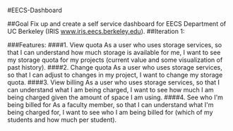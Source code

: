 #EECS-Dashboard

##Goal
Fix up and create a self service dashboard for EECS Department of UC Berkeley (IRIS www.iris.eecs.berkeley.edu).
##Iteration 1:

###Features: 
####1. View quota
As a user who uses storage services, so that I can understand how much storage is available for me, I want to see my storage quota for my projects (current value and some visualization of past history).
####2. Change quota
As a user who uses storage services, so that I can adjust to changes in my project, I want to change my storage quota.
####3. View billing
As a user who uses storage services, so that I can understand what I am being charged, I want to see how much I am being charged given the amount of space I am using.
####4. See who I'm being billed for
As a faculty member, so that I can understand what I'm being charged for, I want to see who I am being billed for (which of my students and how much per student).
